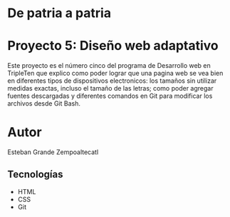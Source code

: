 # De patria a patria

# Proyecto 5: Diseño web adaptativo

Este proyecto es el número cinco del programa de Desarrollo web en TripleTen que explico como poder lograr que una pagina web se vea bien en diferentes tipos de dispositivos electronicos: los tamaños sin utilizar medidas exactas, incluso el tamaño de las letras; como poder agregar fuentes descargadas y diferentes comandos en Git para modificar los archivos desde Git Bash.

# Autor

Esteban Grande Zempoaltecatl

## Tecnologías

- HTML
- CSS
- Git
